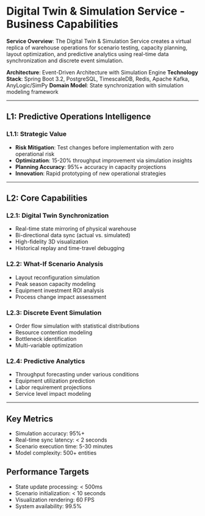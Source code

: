 # Digital Twin & Simulation Service - Business Capabilities

**Service Overview**: The Digital Twin & Simulation Service creates a virtual replica of warehouse operations for scenario testing, capacity planning, layout optimization, and predictive analytics using real-time data synchronization and discrete event simulation.

**Architecture**: Event-Driven Architecture with Simulation Engine
**Technology Stack**: Spring Boot 3.2, PostgreSQL, TimescaleDB, Redis, Apache Kafka, AnyLogic/SimPy
**Domain Model**: State synchronization with simulation modeling framework

---

## L1: Predictive Operations Intelligence

### L1.1: Strategic Value
- **Risk Mitigation**: Test changes before implementation with zero operational risk
- **Optimization**: 15-20% throughput improvement via simulation insights
- **Planning Accuracy**: 95%+ accuracy in capacity projections
- **Innovation**: Rapid prototyping of new operational strategies

---

## L2: Core Capabilities

### L2.1: Digital Twin Synchronization
- Real-time state mirroring of physical warehouse
- Bi-directional data sync (actual vs. simulated)
- High-fidelity 3D visualization
- Historical replay and time-travel debugging

### L2.2: What-If Scenario Analysis
- Layout reconfiguration simulation
- Peak season capacity modeling
- Equipment investment ROI analysis
- Process change impact assessment

### L2.3: Discrete Event Simulation
- Order flow simulation with statistical distributions
- Resource contention modeling
- Bottleneck identification
- Multi-variable optimization

### L2.4: Predictive Analytics
- Throughput forecasting under various conditions
- Equipment utilization prediction
- Labor requirement projections
- Service level impact modeling

---

## Key Metrics
- Simulation accuracy: 95%+
- Real-time sync latency: < 2 seconds
- Scenario execution time: 5-30 minutes
- Model complexity: 500+ entities

## Performance Targets
- State update processing: < 500ms
- Scenario initialization: < 10 seconds
- Visualization rendering: 60 FPS
- System availability: 99.5%
